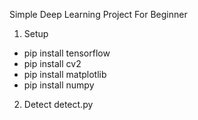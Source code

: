 Simple Deep Learning Project For Beginner
1. Setup
- pip install tensorflow
- pip install cv2
- pip install matplotlib
- pip install numpy
2. Detect 
detect.py

